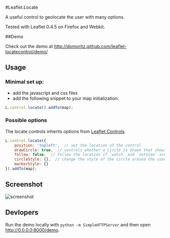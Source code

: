 #Leaflet.Locate

A useful control to geolocate the user with many options.

Tested with Leaflet 0.4.5 on Firefox and Webkit.

##Demo

Check out the demo at http://domoritz.github.com/leaflet-locatecontrol/demo/

## Usage

### Minimal set up:

* add the javascript and css files
* add the following snippet to your map initialization:

```javascript
L.control.locate().addTo(map);
```

### Possible options

The locate controls inherits options from [Leaflet Controls](http://leafletjs.com/reference.html#control-options).

```javascript
L.control.locate({
	position: 'topleft',  // set the location of the control
    drawCircle: true,  // controls whether a circle is drawn that shows the uncertainty about the location
    follow: false,  // follow the location if `watch` and `setView` are set to true in locateOptions
    circleStyle: {},  // change the style of the circle around the user's location
    markerStyle: {}
}).addTo(map);
```

## Screenshot

![screenshot](https://raw.github.com/domoritz/leaflet-locatecontrol/master/screenshot.png "Screenshot showing the locate control")

## Devlopers

Run the demo locally with `python -m SimpleHTTPServer` and then open http://0.0.0.0:8000/demo.
